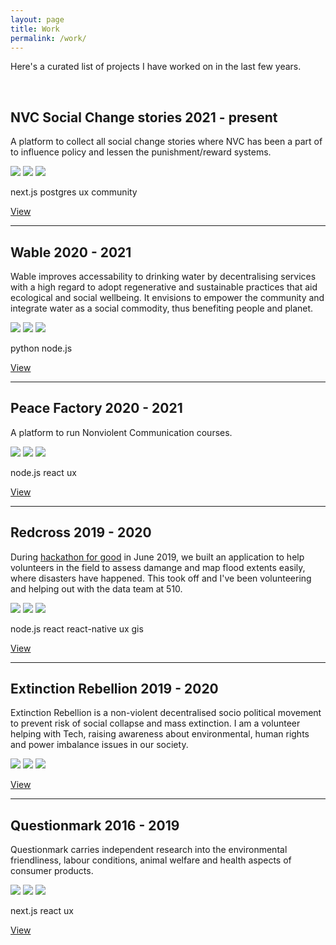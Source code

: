 ```yaml
---
layout: page
title: Work
permalink: /work/
---
```


Here's a curated list of projects I have worked on in the last few years.

<br/>

<h2 class="mt-0">
  NVC Social Change stories
  <span class="post-meta pull-right">2021 - present</span>
</h2>

A platform to collect all social change stories where NVC has been a part of to influence policy and lessen the punishment/reward systems.

<img class="img-portfolio" src="https://place-hold.it/200">
<img class="img-portfolio" src="https://place-hold.it/200">
<img class="img-portfolio" src="https://place-hold.it/200">

<p>
  <span class="tag">next.js</span>
  <span class="tag">postgres</span>
  <span class="tag">ux</span>
  <span class="tag">community</span>
</p>

<a href="https://github.com/compassionprojects">View</a>

---

<h2 class="mt-0">
  Wable
  <span class="post-meta pull-right">2020 - 2021</span>
</h2>

Wable improves accessability to drinking water by decentralising services with a high regard to adopt regenerative and sustainable practices that aid ecological and social wellbeing. It envisions to empower the community and integrate water as a social commodity, thus benefiting people and planet.

<img class="img-portfolio" src="https://place-hold.it/200">
<img class="img-portfolio" src="https://place-hold.it/200">
<img class="img-portfolio" src="https://place-hold.it/200">

<p>
  <span class="tag">python</span>
  <span class="tag">node.js</span>
</p>

<a href="https://wable.org/">View</a>

---

<h2 class="mt-0">
  Peace Factory
  <span class="post-meta pull-right">2020 - 2021</span>
</h2>

A platform to run Nonviolent Communication courses.

<img class="img-portfolio" src="https://place-hold.it/200">
<img class="img-portfolio" src="https://place-hold.it/200">
<img class="img-portfolio" src="https://place-hold.it/200">

<p>
  <span class="tag">node.js</span>
  <span class="tag">react</span>
  <span class="tag">ux</span>
</p>

<a href="https://vic.peacefactory.fr/">View</a>

---

<h2 class="mt-0">
  Redcross
  <span class="post-meta pull-right">2019 - 2020</span>
</h2>

During [hackathon for good](https://www.hackathonforgood.org/) in June 2019, we built an application to help volunteers in the field to assess damange and map flood extents easily, where disasters have happened. This took off and I've been volunteering and helping out with the data team at 510.

<img class="img-portfolio" src="https://place-hold.it/200">
<img class="img-portfolio" src="https://place-hold.it/200">
<img class="img-portfolio" src="https://place-hold.it/200">

<p>
  <span class="tag">node.js</span>
  <span class="tag">react</span>
  <span class="tag">react-native</span>
  <span class="tag">ux</span>
  <span class="tag">gis</span>
</p>

<a href="https://510.global/">View</a>

---

<h2 class="mt-0">
  Extinction Rebellion
  <span class="post-meta pull-right">2019 - 2020</span>
</h2>

Extinction Rebellion is a non-violent decentralised socio political movement to prevent risk of social collapse and mass extinction. I am a volunteer helping with Tech, raising awareness about environmental, human rights and power imbalance issues in our society.

<img class="img-portfolio" src="https://place-hold.it/200">
<img class="img-portfolio" src="https://place-hold.it/200">
<img class="img-portfolio" src="https://place-hold.it/200">

<a href="https://extinctionrebellion.nl/">View</a>

---

<h2 class="mt-0">
  Questionmark
  <span class="post-meta pull-right">2016 - 2019</span>
</h2>

Questionmark carries independent research into the environmental friendliness, labour conditions, animal welfare and health aspects of consumer products.

<img class="img-portfolio" src="https://place-hold.it/200">
<img class="img-portfolio" src="https://place-hold.it/200">
<img class="img-portfolio" src="https://place-hold.it/200">

<p>
  <span class="tag">next.js</span>
  <span class="tag">react</span>
  <span class="tag">ux</span>
</p>

<a href="https://www.thequestionmark.org/">View</a>
